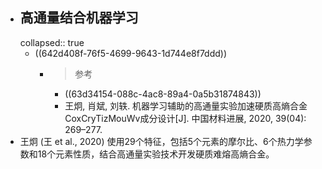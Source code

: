 - ## 高通量结合机器学习
  collapsed:: true
	- ((642d408f-76f5-4699-9643-1d744e8f7ddd))
		- >参考
			- ((63d34154-088c-4ac8-89a4-0a5b31874843))
			- 王炯, 肖斌, 刘轶. 机器学习辅助的高通量实验加速硬质高熵合金CoxCryTizMouWv成分设计[J]. 中国材料进展, 2020, 39(04): 269–277.
- 王炯 (王 et al., 2020) 使用29个特征，包括5个元素的摩尔比、6个热力学参数和18个元素性质，结合高通量实验技术开发硬质难熔高熵合金。